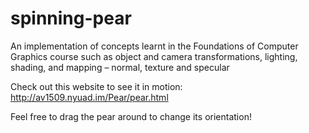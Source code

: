 # spinning-pear
An implementation of concepts learnt in the Foundations of Computer Graphics course such as object and camera transformations, lighting, shading, and mapping – normal, texture and specular

Check out this website to see it in motion: http://av1509.nyuad.im/Pear/pear.html

Feel free to drag the pear around to change its orientation!
